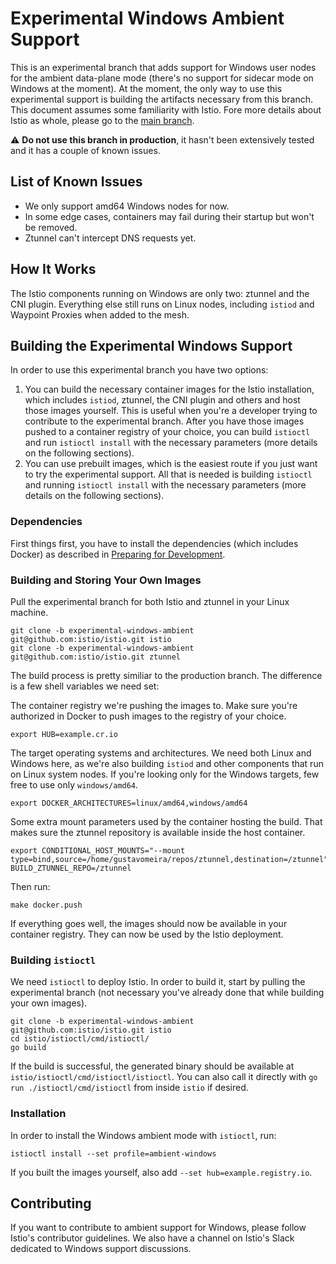 # Experimental Windows Ambient Support

This is an experimental branch that adds support for Windows user nodes for the ambient data-plane mode (there's no support for sidecar mode on Windows at the moment). At the moment, the only way to use this experimental support is building the artifacts necessary from this branch. This document assumes some familiarity with Istio. Fore more details about Istio as whole, please go to the [main branch](https://github.com/istio/istio).

⚠️ **Do not use this branch in production**, it hasn't been extensively tested and it has a couple of known issues.

## List of Known Issues
- We only support amd64 Windows nodes for now.
- In some edge cases, containers may fail during their startup but won't be removed.
- Ztunnel can't intercept DNS requests yet.

## How It Works

The Istio components running on Windows are only two: ztunnel and the CNI plugin. Everything else still runs on Linux nodes, including `istiod` and Waypoint Proxies when added to the mesh.

## Building the Experimental Windows Support

In order to use this experimental branch you have two options:

1. You can build the necessary container images for the Istio installation, which includes `istiod`, ztunnel, the CNI plugin and others and host those images yourself. This is useful when you're a developer trying to contribute to the experimental branch. After you have those images pushed to a container registry of your choice, you can build `istioctl` and run `istioctl install` with the necessary parameters (more details on the following sections).
2. You can use prebuilt images, which is the easiest route if you just want to try the experimental support. All that is needed is building `istioctl` and running `istioctl install` with the necessary parameters (more details on the following sections).

### Dependencies

First things first, you have to install the dependencies (which includes Docker) as described in [Preparing for Development](https://github.com/istio/istio/wiki/Preparing-for-Development).

### Building and Storing Your Own Images

Pull the experimental branch for both Istio and ztunnel in your Linux machine.

```
git clone -b experimental-windows-ambient git@github.com:istio/istio.git istio
git clone -b experimental-windows-ambient git@github.com:istio/istio.git ztunnel
```

The build process is pretty similiar to the production branch. The difference is a few shell variables we need set:

The container registry we're pushing the images to. Make sure you're authorized in Docker to push images to the registry of your choice.
```
export HUB=example.cr.io
```

The target operating systems and architectures. We need both Linux and Windows here, as we're also building `istiod` and other components that run on Linux system nodes. If you're looking only for the Windows targets, few free to use only `windows/amd64`.
```
export DOCKER_ARCHITECTURES=linux/amd64,windows/amd64
```

Some extra mount parameters used by the container hosting the build. That makes sure the ztunnel repository is available inside the host container.
```
export CONDITIONAL_HOST_MOUNTS="--mount type=bind,source=/home/gustavomeira/repos/ztunnel,destination=/ztunnel"
BUILD_ZTUNNEL_REPO=/ztunnel
```

Then run:
```
make docker.push
```

If everything goes well, the images should now be available in your container registry. They can now be used by the Istio deployment.

### Building `istioctl`

We need `istioctl` to deploy Istio. In order to build it, start by pulling the experimental branch (not necessary you've already done that while building your own images).
```
git clone -b experimental-windows-ambient git@github.com:istio/istio.git istio
cd istio/istioctl/cmd/istioctl/
go build
```

If the build is successful, the generated binary should be available at `istio/istioctl/cmd/istioctl/istioctl`. You can also call it directly with `go run ./istioctl/cmd/istioctl` from inside `istio` if desired.

### Installation

In order to install the Windows ambient mode with `istioctl`, run:
```
istioctl install --set profile=ambient-windows
```

If you built the images yourself, also add `--set hub=example.registry.io`.

## Contributing

If you want to contribute to ambient support for Windows, please follow Istio's contributor guidelines. We also have a channel on Istio's Slack dedicated to Windows support discussions.

